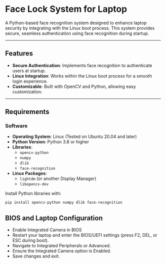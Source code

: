 # Face Lock System for Laptop

A Python-based face recognition system designed to enhance laptop security by integrating with the Linux boot process. This system provides secure, seamless authentication using face recognition during startup.

---

## Features

- **Secure Authentication**: Implements face recognition to authenticate users at startup.
- **Linux Integration**: Works within the Linux boot process for a smooth login experience.
- **Customizable**: Built with OpenCV and Python, allowing easy customization.

---

## Requirements

### Software
- **Operating System**: Linux (Tested on Ubuntu 20.04 and later)
- **Python Version**: Python 3.8 or higher
- **Libraries**:
  - `opencv-python`
  - `numpy`
  - `dlib`
  - `face-recognition`
- **Linux Packages**:
  - `lightdm` (or another Display Manager)
  - `libopencv-dev`

Install Python libraries with:
```bash
pip install opencv-python numpy dlib face-recognition

```
## BIOS and Laptop Configuration
- Enable Integrated Camera in BIOS
- Restart your laptop and enter the BIOS/UEFI settings (press F2, DEL, or ESC during boot).
- Navigate to Integrated Peripherals or Advanced.
- Ensure the Integrated Camera option is Enabled.
- Save changes and exit.
